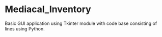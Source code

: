 # Mediacal_Inventory
Basic GUI application using Tkinter module with code base consisting of lines using Python.
